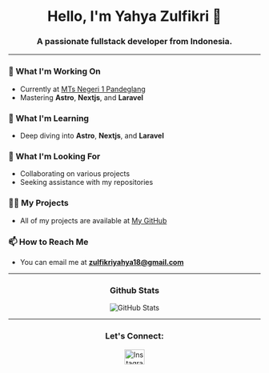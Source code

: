 <h1 align="center">Hello, I'm Yahya Zulfikri 👋</h1>
<h3 align="center">A passionate fullstack developer from Indonesia.</h3>

---

### 🔭 What I'm Working On
- Currently at [MTs Negeri 1 Pandeglang](https://mtsn1pandeglang.sch.id)
- Mastering **Astro**, **Nextjs**, and **Laravel**

### 🌱 What I'm Learning
- Deep diving into **Astro**, **Nextjs**, and **Laravel**

### 👯 What I'm Looking For
- Collaborating on various projects
- Seeking assistance with my repositories

### 👨‍💻 My Projects
- All of my projects are available at [My GitHub](https://github.com/zulfikriyahya)

### 📫 How to Reach Me
- You can email me at **zulfikriyahya18@gmail.com**

---

<h3 align="center">Github Stats</h3>
<div align="center">
  <img src="https://github-readme-stats.vercel.app/api?username=zulfikriyahya&show_icons=true&theme=radical" alt="GitHub Stats" />
</div>

---

<h3 align="center">Let's Connect:</h3>
<p align="center">
  <a href="https://instagram.com/zulfikriyahya_">
    <img src="https://raw.githubusercontent.com/rahuldkjain/github-profile-readme-generator/master/src/images/icons/Social/instagram.svg" alt="Instagram" height="30" width="40" />
  </a>
</p>
